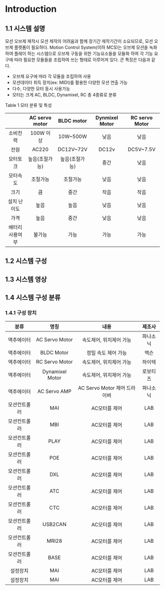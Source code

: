 # Introduction
## 1.1 시스템 설명
모션 오브제 제작시 모션 제작의 어려움과 함께 장기간 제작기간이 소요되므로, 모션 오브제 플랫폼이 필요하다. 
Motion Control System(이하 MCS)는 오브제 모션을 녹화하여 플레이 하는 시스템으로 오브제 구동을 위한 기능요소들을 모듈화 하여 각 기능 요구에 따라 필요한 모듈들을 조립하여 쓰는 형태로 이루어져 있다. 큰 특징은 다음과 같다. 

-	오브제 요구에 따라 각 모듈을 조립하여 사용
-	모션데이터 취득 장치(ex: MIDI)를 활용한 다양한 모션 연출 가능
-	다수, 다양한 모터 동시 사용가능
-	모터는 크게 AC, BLDC, Dynamixel, RC 총 4종류로 분류


Table 1 모터 분류 및 특성

|           | AC servo motor    | BLDC motor           | Dynmixel Motor | RC servo Motor|
|:---------:|:-----------------:|:--------------------:|:--------------:|:-------------:|
|소비전력|100W 이상|10W~500W|낮음|낮음|
|전원|AC220|DC12V~72V|DC12v|DC5V~7.5V|
|모터토크|높음(조절가능)|높음(조절가능)|중간|낮음|
|모터속도|조절가능|조절가능|낮음|낮음|
|크기|큼|중간|작음|작음
|설치 난이도|높음|높음|낮음|낮음|
|가격|높음|중간|낮음|낮음|
|배터리 사용여부|불가능|가능|가능|가능|

## 1.2 시스템 구성


## 1.3 시스템 영상

## 1.4 시스템 구성 분류

### 1.4.1 구성 장치

|분류|명칭|내용|제조사|
|:------:|:------:|:------:|:------:|
|액추에이터|AC Servo Motor|속도제어, 위치제어 가능|파나소닉|
|액추에이터|BLDC Motor|정밀 속도 제어 가능|맥슨|
|액추에이터|RC Servo Motor|속도제어, 위치제어 가능|하이텍|
|액추에이터|Dynamixel Motor|속도제어, 위치제어 가능|로보티즈|
|액추에이터|AC Servo AMP| AC Servo Motor 제어 드라이버|파나소닉|
|모션컨트롤러|MAI|AC모터를 제어|LAB|
|모션컨트롤러|MBI|AC모터를 제어|LAB|
|모션컨트롤러|PLAY|AC모터를 제어|LAB|
|모션컨트롤러|POE|AC모터를 제어|LAB|
|모션컨트롤러|DXL|AC모터를 제어|LAB|
|모션컨트롤러|ATC|AC모터를 제어|LAB|
|모션컨트롤러|CTC|AC모터를 제어|LAB|
|모션컨트롤러|USB2CAN|AC모터를 제어|LAB|
|모션컨트롤러|MRI28|AC모터를 제어|LAB|
|모션컨트롤러|BASE|AC모터를 제어|LAB|
|설정장치|MAI|AC모터를 제어|LAB|
|설정장치|MAI|AC모터를 제어|LAB|


